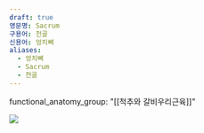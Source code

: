 ```yaml
---
draft: true
영문명: Sacrum
구용어: 천골
신용어: 엉치뼈
aliases:
  - 엉치뼈
  - Sacrum
  - 천골
---
```


functional_anatomy_group: "[[척추와 갈비우리근육]]"

![](https://upload.wikimedia.org/wikipedia/commons/e/ec/Gray95.png)